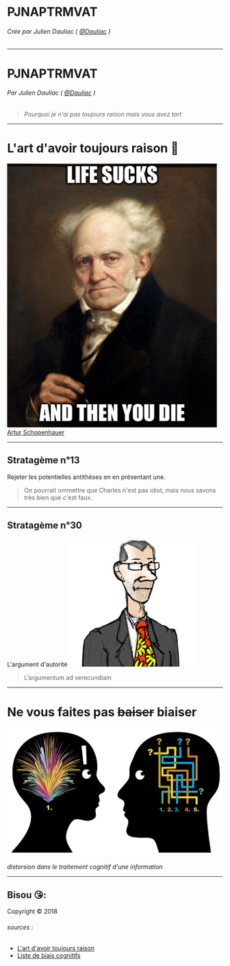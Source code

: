 <!-- $theme: default -->

# PJNAPTRMVAT
###### Crée par Julien Dauliac ( [@Dauliac](https://github.com/dauliac) )

---
# PJNAPTRMVAT


###### Par Julien Dauliac ( [@Dauliac](https://github.com/dauliac) )

> *Pourquoi je n'ai pas toujours raison mais vous avez tort*

---
<!-- page_number: true -->

# L'art d'avoir toujours raison :hammer:

![Artur Schopenhauer](img/schopenhauer.jpg)
[Artur Schopenhauer](https://fr.wikipedia.org/wiki/Arthur_Schopenhauer)

---

## Stratagème n°13
Rejeter les potentielles antithèses en en présentant une.

>On pourrait ommettre que Charles n'est pas idiot, mais nous savons très bien que c'est faux.

---

## Stratagème n°30
L'argument d'autorité
 ![Artur Schopenhauer](img/autorite.jpg)
> L’argumentum ad verecundiam

---
# Ne vous faites pas ~~baiser~~ biaiser

![Biais cognitifs](img/biais.jpg)

*distorsion dans le traitement cognitif d'une information*

---
<!-- page_number: false -->

## Bisou :kissing_heart::

Copyright &copy; 2018

###### sources :
- [L'art d'avoir toujours raison](https://fr.wikisource.org/wiki/L%E2%80%99Art_d%E2%80%99avoir_toujours_raison)
- [Liste de biais cognitifs](https://fr.wikipedia.org/wiki/Biais_cognitif#Liste_de_biais_cognitifs)